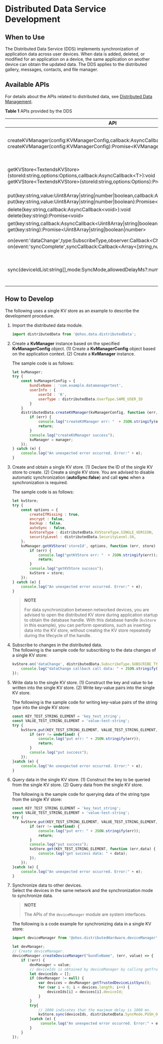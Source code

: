 # Distributed Data Service Development

## When to Use

The Distributed Data Service (DDS) implements synchronization of application data across user devices. When data is added, deleted, or modified for an application on a device, the same application on another device can obtain the updated data. The DDS applies to the distributed gallery, messages, contacts, and file manager.


## Available APIs
For details about the APIs related to distributed data, see [Distributed Data Management](../reference/apis/js-apis-distributed-data.md).


**Table 1** APIs provided by the DDS

| API                                                    | Description                                           |
| ------------------------------------------------------------ | ----------------------------------------------- |
| createKVManager(config:KVManagerConfig,callback:AsyncCallback&lt;KVManager&gt;):void<br>createKVManager(config:KVManagerConfig):Promise&lt;KVManager> | Creates a **KVManager** object for database management.|
| getKVStore&lt;TextendsKVStore&gt;(storeId:string,options:Options,callback:AsyncCallback&lt;T&gt;):void<br>getKVStore&lt;TextendsKVStore&gt;(storeId:string,options:Options):Promise&lt;T&gt; | Obtains a KV store with the specified **Options** and **storeId**.|
| put(key:string,value:Uint8Array\|string\|number\|boolean,callback:AsyncCallback&lt;void&gt;):void<br>put(key:string,value:Uint8Array\|string\|number\|boolean):Promise&lt;void> | Inserts and updates data.                               |
| delete(key:string,callback:AsyncCallback&lt;void&gt;):void<br>delete(key:string):Promise&lt;void> | Deletes data.                                     |
| get(key:string,callback:AsyncCallback&lt;Uint8Array\|string\|boolean\|number&gt;):void<br>get(key:string):Promise&lt;Uint8Array\|string\|boolean\|number> | Queries data.                                     |
| on(event:'dataChange',type:SubscribeType,observer:Callback&lt;ChangeNotification&gt;):void<br>on(event:'syncComplete',syncCallback:Callback&lt;Array&lt;[string,number]&gt;&gt;):void | Subscribes to data changes in the KV store.                       |
| sync(deviceIdList:string[],mode:SyncMode,allowedDelayMs?:number):void | Triggers database synchronization in manual mode.                 |




## How to Develop

The following uses a single KV store as an example to describe the development procedure.

1. Import the distributed data module.
   ```js
   import distributedData from '@ohos.data.distributedData';
   ```

2. Create a **KvManager** instance based on the specified **KvManagerConfig** object.
   (1) Create a **KvManagerConfig** object based on the application context.
   (2) Create a **KvManager** instance.

   The sample code is as follows:
   ```js
   let kvManager;
   try {
       const kvManagerConfig = {
           bundleName : 'com.example.datamanagertest',
           userInfo : {
               userId : '0',
               userType : distributedData.UserType.SAME_USER_ID
           }
       }
       distributedData.createKVManager(kvManagerConfig, function (err, manager) {
           if (err) {
               console.log("createKVManager err: "  + JSON.stringify(err));
               return;
           }
           console.log("createKVManager success");
           kvManager = manager;
       });
   } catch (e) {
       console.log("An unexpected error occurred. Error:" + e);
   }
   ```

3. Create and obtain a single KV store.
   (1) Declare the ID of the single KV store to create.
   (2) Create a single KV store. You are advised to disable automatic synchronization (**autoSync:false**) and call **sync** when a synchronization is required.

   The sample code is as follows:
   ```js
   let kvStore;
   try {
       const options = {
           createIfMissing : true,
           encrypt : false,
           backup : false,
           autoSync : false,
           kvStoreType : distributedData.KVStoreType.SINGLE_VERSION,
           securityLevel : distributedData.SecurityLevel.S0,
       };
       kvManager.getKVStore('storeId', options, function (err, store) {
           if (err) {
               console.log("getKVStore err: "  + JSON.stringify(err));
               return;
           }
           console.log("getKVStore success");
           kvStore = store;
       });
   } catch (e) {
       console.log("An unexpected error occurred. Error:" + e);
   }
   ```

   > **NOTE**
   >
   > For data synchronization between networked devices, you are advised to open the distributed KV store during application startup to obtain the database handle. With this database handle (`kvStore` in this example), you can perform operations, such as inserting data into the KV store, without creating the KV store repeatedly during the lifecycle of the handle.
   
4. Subscribe to changes in the distributed data.<br/>
   The following is the sample code for subscribing to the data changes of a single KV store:
   ```js
   kvStore.on('dataChange', distributedData.SubscribeType.SUBSCRIBE_TYPE_ALL, function (data) {
       console.log("dataChange callback call data: " + JSON.stringify(data));
   });
   ```

5. Write data to the single KV store.
   (1) Construct the key and value to be written into the single KV store.
   (2) Write key-value pairs into the single KV store.

   The following is the sample code for writing key-value pairs of the string type into the single KV store:

   ```js
   const KEY_TEST_STRING_ELEMENT = 'key_test_string';
   const VALUE_TEST_STRING_ELEMENT = 'value-test-string';
   try {
       kvStore.put(KEY_TEST_STRING_ELEMENT, VALUE_TEST_STRING_ELEMENT, function (err,data) {
           if (err != undefined) {
               console.log("put err: " + JSON.stringify(err));
               return;
           }
           console.log("put success");
       });
   }catch (e) {
       console.log("An unexpected error occurred. Error:" + e);
   }
   ```

6. Query data in the single KV store.
   (1) Construct the key to be queried from the single KV store.
   (2) Query data from the single KV store.

   The following is the sample code for querying data of the string type from the single KV store:
   ```js
   const KEY_TEST_STRING_ELEMENT = 'key_test_string';
   const VALUE_TEST_STRING_ELEMENT = 'value-test-string';
   try {
       kvStore.put(KEY_TEST_STRING_ELEMENT, VALUE_TEST_STRING_ELEMENT, function (err,data) {
           if (err != undefined) {
               console.log("put err: " + JSON.stringify(err));
               return;
           }
           console.log("put success");
           kvStore.get(KEY_TEST_STRING_ELEMENT, function (err,data) {
               console.log("get success data: " + data);
           });
       });
   }catch (e) {
       console.log("An unexpected error occurred. Error:" + e);
   }
   ```

7. Synchronize data to other devices.<br/>
   Select the devices in the same network and the synchronization mode to synchronize data.

   > **NOTE**
   >
   > The APIs of the `deviceManager` module are system interfaces.
   
   The following is a code example for synchronizing data in a single KV store:
   ```js
   import deviceManager from '@ohos.distributedHardware.deviceManager';
   
   let devManager;
   // Create deviceManager.
   deviceManager.createDeviceManager("bundleName", (err, value) => {
       if (!err) {
           devManager = value;
           // deviceIds is obtained by deviceManager by calling getTrustedDeviceListSync().
           let deviceIds = [];
           if (devManager != null) {
               var devices = devManager.getTrustedDeviceListSync();
               for (var i = 0; i < devices.length; i++) {
                   deviceIds[i] = devices[i].deviceId;
               }
           }
           try{
               // 1000 indicates that the maximum delay is 1000 ms.
               kvStore.sync(deviceIds, distributedData.SyncMode.PUSH_ONLY, 1000);
           }catch (e) {
                console.log("An unexpected error occurred. Error:" + e);
           }
       }
   });
   ```
